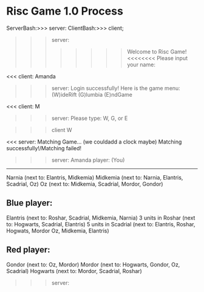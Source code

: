 # Risc Game 1.0 Process

ServerBash:>>> server: 
ClientBash:>>> client;

>>> server:
>>>>>>>>Welcome to Risc Game!<<<<<<<<
Please input your name:

<<< client:
Amanda

>>> server:
Login successfully!
Here is the game menu:
(W)ideRift
(G)lumbia
(E)ndGame

<<< client:
M

>>> server:
Please type: W, G, or E

>>> client
W

<<< server:
Matching Game... (we couldadd a clock maybe)
Matching successfully!/Matching failed!

>>> server:
Amanda player: (You)
-------------
Narnia (next to: Elantris, Midkemia) 
Midkemia (next to: Narnia, Elantris, Scadrial, Oz) 
Oz (next to: Midkemia, Scadrial, Mordor, Gondor)

Blue player: 
------------
Elantris (next to: Roshar, Scadrial, Midkemia, Narnia) 3 units in Roshar (next to: Hogwarts, Scadrial, Elantris) 5 units in Scadrial (next to: Elantris, Roshar, Hogwats, Mordor Oz, Midkemia, Elantris)

Red player: 
-----------
Gondor (next to: Oz, Mordor) 
Mordor (next to: Hogwarts, Gondor, Oz, Scadrial) 
Hogwarts (next to: Mordor, Scadrial, Roshar)

>>> server:
